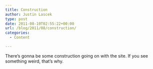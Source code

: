 ```yaml
---
title: Construction
author: Justin Lascek
type: post
date: 2011-08-10T02:55:22+00:00
url: /blog/2011/08/construction/
categories:
  - Content

---
```

There&#8217;s gonna be some construction going on with the site. If you see something weird, that&#8217;s why.
